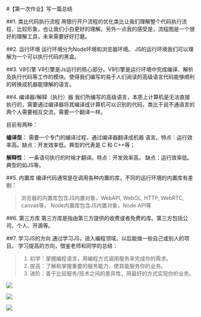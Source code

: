 #【第一次作业】写一篇总结


##1. 类比代码执行流程
用银行开户流程的优化类比让我们理解整个代码执行流程，比较形象，也让我们小白更好的理解。另外一点我的感受是，流程图是一个很好的理解工具，未来需要好好打磨。

##2. 运行环境
运行环境分为Node环境和浏览器环境。
JS的运行环境我们可以理解为一个可以执行代码的黑盒。

##3. V8引擎
V8引擎是Js运行的核心部分。V8引擎是运行环境中完成编译、解析及执行代码等工作的模块。使得我们编写的易于人们阅读的高级语言代码能够顺利的转换成机器能理解的语言。

##4. 编译器/解释（执行）器 
我们所编写的高级语言，本质上计算机是无法直接执行的，需要通过编译器将其编译成计算机可以识别的代码，类比于说不通语言的两个人需要相互交流，需要一个翻译一样。

目前有两种：

**编译型**： 需要一个专门的编译过程，通过编译器翻译成机器
语言。特点：运行效率高。缺点：开发效率低。典型的代表是 C 和 C++等；   

**解释性**： 一条语句执行的时候才翻译。特点：开发效率高。
缺点：运⾏效率低。典型的如JS等。

##5. 内置库
编译代码通常是在调用各种内置的库，不同的运行环境的内置库有差别：
>浏览器的内置库包含JS内置对象，WebAPI, WebGL, HTTP, WebRTC, canvas等。
>Node内置库包含JS内置对象，Node API等

##6. 第三方库
第三方库是指由第三方提供的收费或者免费的库。第三方包括公司、个人、开源等。

##7. 学习JS的方向
通过学习JS，进入编程领域，以后能做一些自己或别人的项目。
学习提高的方向，借鉴老师和同学的总结：
> 1. 初学：掌握编程语言，用编程方式调用服务来完成你的需求。
> 2. 提高：了解和掌握重要的服务能力，使其能服务你的业务。
> 3. 进阶：善于比较服务/技术之间的差异性，用最好的方式实现你的业务。

![](http://okr0iw9h2.bkt.clouddn.com/2017-08-08-C92092ED-7D5D-41DD-AA7B-2933E01F11F7.png)

![](http://okr0iw9h2.bkt.clouddn.com/2017-08-08-E702EF21-9151-4C53-9DE8-267C32F7AB60.png)


![](http://okr0iw9h2.bkt.clouddn.com/2017-08-08-B9F1BC06-DE2B-41C7-80DB-5CE68F869343.png)

